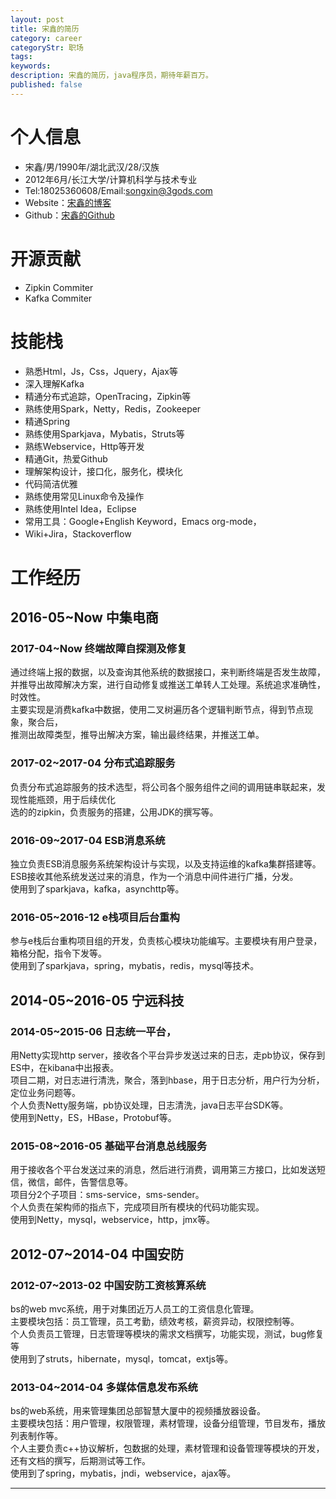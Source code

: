 ```yaml
---
layout: post
title: 宋鑫的简历
category: career
categoryStr: 职场 
tags: 
keywords: 
description: 宋鑫的简历，java程序员，期待年薪百万。
published: false
---
```


# 个人信息

 - 宋鑫/男/1990年/湖北武汉/28/汉族
 - 2012年6月/长江大学/计算机科学与技术专业
 - Tel:18025360608/Email:<a href="mailto:songxin@3gods.com">songxin@3gods.com</a>
 - Website：<a href="https://3gods.com">宋鑫的博客</a>
 - Github：<a href="https://github.com/songxin1990">宋鑫的Github</a>

# 开源贡献

 - Zipkin Commiter
 - Kafka Commiter
 
# 技能栈

 - 熟悉Html，Js，Css，Jquery，Ajax等
 - 深入理解Kafka
 - 精通分布式追踪，OpenTracing，Zipkin等
 - 熟练使用Spark，Netty，Redis，Zookeeper
 - 精通Spring
 - 熟练使用Sparkjava，Mybatis，Struts等
 - 熟练Webservice，Http等开发
 - 精通Git，热爱Github
 - 理解架构设计，接口化，服务化，模块化
 - 代码简洁优雅
 - 熟练使用常见Linux命令及操作
 - 熟练使用Intel Idea，Eclipse
 - 常用工具：Google+English Keyword，Emacs org-mode，
 - Wiki+Jira，Stackoverflow

# 工作经历 

## 2016-05~Now		中集电商

### 2017-04~Now		终端故障自探测及修复
通过终端上报的数据，以及查询其他系统的数据接口，来判断终端是否发生故障，  
并推导出故障解决方案，进行自动修复或推送工单转人工处理。系统追求准确性，时效性。  
主要实现是消费kafka中数据，使用二叉树遍历各个逻辑判断节点，得到节点现象，聚合后，  
推测出故障类型，推导出解决方案，输出最终结果，并推送工单。  
### 2017-02~2017-04		分布式追踪服务
负责分布式追踪服务的技术选型，将公司各个服务组件之间的调用链串联起来，发现性能瓶颈，用于后续优化  
选的的zipkin，负责服务的搭建，公用JDK的撰写等。  
### 2016-09~2017-04		ESB消息系统
独立负责ESB消息服务系统架构设计与实现，以及支持运维的kafka集群搭建等。  
ESB接收其他系统发送过来的消息，作为一个消息中间件进行广播，分发。  
使用到了sparkjava，kafka，asynchttp等。  
### 2016-05~2016-12		e栈项目后台重构
参与e栈后台重构项目组的开发，负责核心模块功能编写。主要模块有用户登录，箱格分配，指令下发等。  
使用到了sparkjava，spring，mybatis，redis，mysql等技术。  

## 2014-05~2016-05	宁远科技

### 2014-05~2015-06		日志统一平台，
用Netty实现http server，接收各个平台异步发送过来的日志，走pb协议，保存到ES中，在kibana中出报表。  
项目二期，对日志进行清洗，聚合，落到hbase，用于日志分析，用户行为分析，定位业务问题等。  
个人负责Netty服务端，pb协议处理，日志清洗，java日志平台SDK等。  
使用到Netty，ES，HBase，Protobuf等。  
### 2015-08~2016-05		基础平台消息总线服务
用于接收各个平台发送过来的消息，然后进行消费，调用第三方接口，比如发送短信，微信，邮件，告警信息等。  
项目分2个子项目：sms-service，sms-sender。  
个人负责在架构师的指点下，完成项目所有模块的代码功能实现。  
使用到Netty，mysql，webservice，http，jmx等。  

## 2012-07~2014-04	中国安防

### 2012-07~2013-02		中国安防工资核算系统
bs的web mvc系统，用于对集团近万人员工的工资信息化管理。  
主要模块包括：员工管理，员工考勤，绩效考核，薪资异动，权限控制等。  
个人负责员工管理，日志管理等模块的需求文档撰写，功能实现，测试，bug修复等  
使用到了struts，hibernate，mysql，tomcat，extjs等。  
### 2013-04~2014-04		多媒体信息发布系统
bs的web系统，用来管理集团总部智慧大厦中的视频播放器设备。  
主要模块包括：用户管理，权限管理，素材管理，设备分组管理，节目发布，播放列表制作等。  
个人主要负责c++协议解析，包数据的处理，素材管理和设备管理等模块的开发，还有文档的撰写，后期测试等工作。  
使用到了spring，mybatis，jndi，webservice，ajax等。  




<hr/>